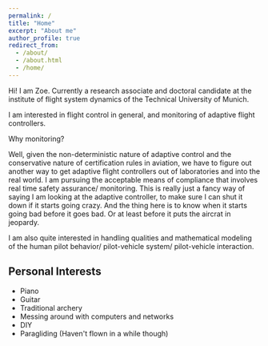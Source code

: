 ```yaml
---
permalink: /
title: "Home"
excerpt: "About me"
author_profile: true
redirect_from: 
  - /about/
  - /about.html
  - /home/
---
```


Hi! I am Zoe. Currently a research associate and doctoral candidate at the institute of flight system dynamics of the Technical University of Munich.

I am interested in flight control in general, and monitoring of adaptive flight controllers. 

Why monitoring? 

Well, given the non-deterministic nature of adaptive control and the conservative nature of certification rules in aviation, we have to figure out another way to get adaptive flight controllers out of laboratories and into the real world. 
I am pursuing the acceptable means of compliance that involves real time safety assurance/ monitoring.
This is really just a fancy way of saying I am looking at the adaptive controller, to make sure I can shut it down if it starts going crazy. And the thing here is to know when it starts going bad before it goes bad. Or at least before it puts the aircrat in jeopardy. 

I am also quite interested in handling qualities and mathematical modeling of the human pilot behavior/ pilot-vehicle system/ pilot-vehicle interaction.

Personal Interests
------
  * Piano
  * Guitar
  * Traditional archery
  * Messing around with computers and networks
  * DIY
  * Paragliding (Haven't flown in a while though)